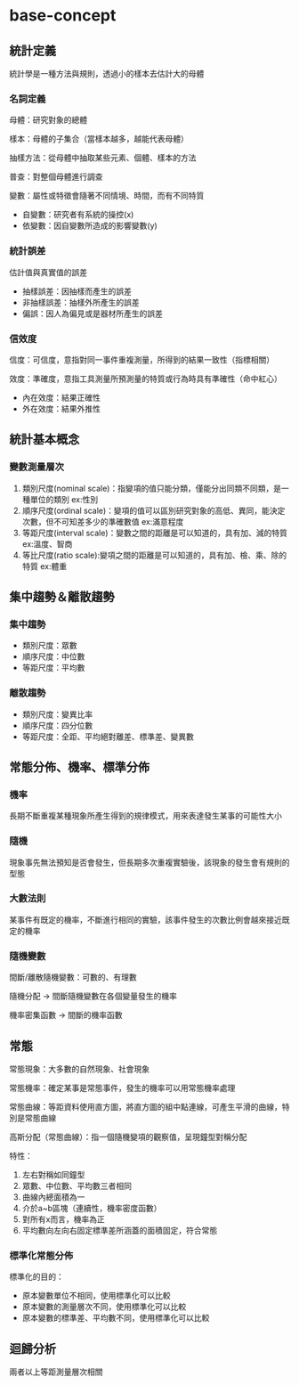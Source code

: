 # base-concept

## 統計定義

統計學是一種方法與規則，透過小的樣本去估計大的母體

### 名詞定義

母體：研究對象的總體

樣本：母體的子集合（當樣本越多，越能代表母體）

抽樣方法：從母體中抽取某些元素、個體、樣本的方法

普查：對整個母體進行調查

變數：屬性或特徵會隨著不同情境、時間，而有不同特質
- 自變數：研究者有系統的操控(x)
- 依變數：因自變數所造成的影響變數(y)

### 統計誤差
估計值與真實值的誤差
- 抽樣誤差：因抽樣而產生的誤差
- 非抽樣誤差：抽樣外所產生的誤差
- 偏誤：因人為偏見或是器材所產生的誤差

### 信效度
信度：可信度，意指對同一事件重複測量，所得到的結果一致性（指標相關）

效度：準確度，意指工具測量所預測量的特質或行為時具有準確性（命中紅心）
- 內在效度：結果正確性
- 外在效度：結果外推性

## 統計基本概念
### 變數測量層次
1. 類別尺度(nominal scale)：指變項的值只能分類，僅能分出同類不同類，是一種單位的類別 ex:性別
2. 順序尺度(ordinal scale)：變項的值可以區別研究對象的高低、異同，能決定次數，但不可知差多少的準確數值 ex:滿意程度
3. 等距尺度(interval scale)：變數之間的距離是可以知道的，具有加、減的特質 ex:溫度、智商
4. 等比尺度(ratio scale):變項之間的距離是可以知道的，具有加、檢、乘、除的特質 ex:體重

## 集中趨勢＆離散趨勢
### 集中趨勢
- 類別尺度：眾數
- 順序尺度：中位數
- 等距尺度：平均數
### 離散趨勢
- 類別尺度：變異比率
- 順序尺度：四分位數
- 等距尺度：全距、平均絕對離差、標準差、變異數

## 常態分佈、機率、標準分佈
### 機率
長期不斷重複某種現象所產生得到的規律模式，用來表達發生某事的可能性大小
### 隨機
現象事先無法預知是否會發生，但長期多次重複實驗後，該現象的發生會有規則的型態
### 大數法則
某事件有既定的機率，不斷進行相同的實驗，該事件發生的次數比例會越來接近既定的機率

### 隨機變數
間斷/離散隨機變數：可數的、有理數

隨機分配 -> 間斷隨機變數在各個變量發生的機率

機率密集函數 -> 間斷的機率函數

## 常態
常態現象：大多數的自然現象、社會現象

常態機率：確定某事是常態事件，發生的機率可以用常態機率處理

常態曲線：等距資料使用直方圖，將直方圖的組中點連線，可產生平滑的曲線，特別是常態曲線

高斯分配（常態曲線）：指一個隨機變項的觀察值，呈現鐘型對稱分配

特性：
1. 左右對稱如同鐘型
2. 眾數、中位數、平均數三者相同
3. 曲線內總面積為一
4. 介於a~b區塊（連續性，機率密度函數）
5. 對所有x而言，機率為正
6. 平均數向左向右固定標準差所涵蓋的面積固定，符合常態

### 標準化常態分佈
標準化的目的：
- 原本變數單位不相同，使用標準化可以比較
- 原本變數的測量層次不同，使用標準化可以比較
- 原本變數的標準差、平均數不同，使用標準化可以比較

## 迴歸分析
兩者以上等距測量層次相關
